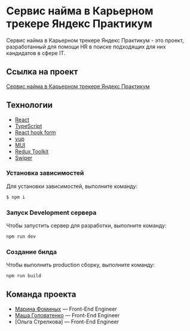 # Сервис найма в Карьерном трекере Яндекс Практикум

Сервис найма в Карьерном трекере Яндекс Практикум - это проект, разработанный для помощи HR в поиске подходящих для них кандидатов в сфере IT.

## Ссылка на проект

[Сервис найма в Карьерном трекере Яндекс Практикум]()

## Технологии

- [React](https://react.dev/)
- [TypeScript](https://www.typescriptlang.org/)
- [React hook form](https://react-hook-form.com/)
- [yup](https://www.npmjs.com/package/yup)
- [MUI](https://mui.com/)
- [Redux Toolkit](https://redux-toolkit.js.org/)
- [Swiper](https://swiperjs.com/)

### Установка зависимостей

Для установки зависимостей, выполните команду:

```sh
$ npm i
```

### Запуск Development сервера

Чтобы запустить сервер для разработки, выполните команду:

```sh
npm run dev
```

### Создание билда

Чтобы выполнить production сборку, выполните команду:

```sh
npm run build
```

## Команда проекта

- [Марина Фоминых](https://github.com/MarinaFominykh) — Front-End Engineer
- [Маша Головатенко](https://github.com/m-golovatenko) — Front-End Engineer
- [Ольга Стрелкова] — Front-End Engineer
